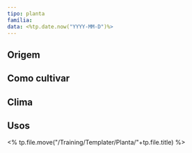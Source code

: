 ```yaml
---
tipo: planta
família: 
data: <%tp.date.now("YYYY-MM-D")%>
---
```


## Origem

## Como cultivar

## Clima

## Usos

<% tp.file.move("/Training/Templater/Planta/"+tp.file.title) %>